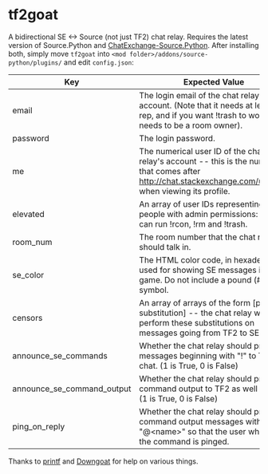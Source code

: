 # tf2goat

A bidirectional SE <-> Source (not just TF2) chat relay. Requires the latest version of Source.Python and [ChatExchange-Source.Python](https://github.com/quartata/ChatExchange-Source.Python). After installing both, simply move `tf2goat` into `<mod folder>/addons/source-python/plugins/` and edit `config.json`:

| Key                           | Expected Value                                                                                                                                                |
|-------------------------------|---------------------------------------------------------------------------------------------------------------------------------------------------------------|
| email                      	| The login email of the chat relay's account. (Note that it needs at least 20 rep, and if you want !trash to work it needs to be a room owner).             	|
| password                   	| The login password.                                                                                                                                        	|
| me                         	| The numerical user ID of the chat relay's account -- this is the number that comes after http://chat.stackexchange.com/users/... when viewing its profile. 	|
| elevated                   	| An array of user IDs representing people with admin permissions: they can run !rcon, !rm and !trash.                                                       	|
| room_num                   	| The room number that the chat relay should talk in.                                                                                                        	|
| se_color                   	| The HTML color code, in hexadecimal, used for showing SE messages in-game. Do not include a pound (#) symbol.                                              	|
| censors                    	| An array of arrays of the form [pattern, substitution] -- the chat relay will perform these substitutions on messages going from TF2 to SE.                                   	|
| announce_se_commands       	| Whether the chat relay should print SE messages beginning with "!" to TF2 chat. (1 is True, 0 is False)                                                    	|
| announce_se_command_output 	| Whether the chat relay should print command output to TF2 as well as SE. (1 is True, 0 is False)                                                           	|
| ping_on_reply              	| Whether the chat relay should precede command output messages with "@\<name\>" so that the user who sent the command is pinged.                                    	|

Thanks to [printf](http://github.com/scoliono) and [Downgoat](http://github.com/vihanb) for help on various things.
